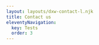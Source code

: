 ```yaml
---
layout: layouts/dxw-contact-l.njk
title: Contact us
eleventyNavigation:
  key: Tests
  order: 3
---
```


